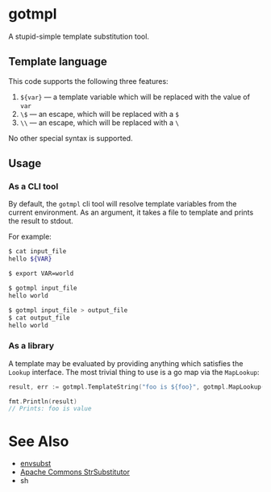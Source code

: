 # gotmpl

A stupid-simple template substitution tool.

## Template language

This code supports the following three features:

1. `${var}` &mdash; a template variable which will be replaced with the value of `var`
1. `\$` &mdash; an escape, which will be replaced with a `$`
1. `\\` &mdash; an escape, which will be replaced with a `\`

No other special syntax is supported.

## Usage

### As a CLI tool

By default, the `gotmpl` cli tool will resolve template variables from the current environment. As an argument, it takes a file to template and prints the result to stdout.

For example:

```sh
$ cat input_file
hello ${VAR}

$ export VAR=world

$ gotmpl input_file
hello world

$ gotmpl input_file > output_file
$ cat output_file
hello world

```

### As a library

A template may be evaluated by providing anything which satisfies the `Lookup` interface. The most trivial thing to use is a go map via the `MapLookup`:

```go
result, err := gotmpl.TemplateString("foo is ${foo}", gotmpl.MapLookup(map[string]string{"foo": "value"}))

fmt.Println(result)
// Prints: foo is value
```

# See Also

* [envsubst](https://www.gnu.org/software/gettext/manual/html_node/envsubst-Invocation.html)
* [Apache Commons StrSubstitutor](https://commons.apache.org/proper/commons-lang/apidocs/org/apache/commons/lang3/text/StrSubstitutor.html)
* sh
